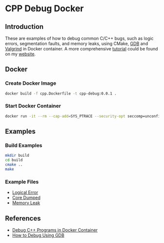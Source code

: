 # CPP Debug Docker

## Introduction

These are examples of how to debug common C/C++ bugs, such as logic errors, segmentation faults, and memory leaks, using CMake, [GDB](https://www.gnu.org/software/gdb/) and [Valgrind](https://valgrind.org/) in Docker container. A more comprehensive [tutorial](https://leimao.github.io/blog/Debug-CPP-In-Docker-Container/) could be found on my [website](https://leimao.github.io/).


## Docker

### Create Docker Image

```bash
docker build -f cpp.Dockerfile -t cpp-debug:0.0.1 .
```

### Start Docker Container

```bash
docker run -it --rm --cap-add=SYS_PTRACE --security-opt seccomp=unconfined -v $(pwd):/mnt cpp-debug:0.0.1
```

## Examples

### Build Examples

```bash
mkdir build
cd build
cmake ..
make
```

### Example Files

* [Logical Error](logicalError.cpp)
* [Core Dumped](coreDumped.cpp)
* [Memory Leak](memoryLeak.cpp)

## References

* [Debug C++ Programs in Docker Container](https://leimao.github.io/blog/Debug-CPP-In-Docker-Container/)
* [How to Debug Using GDB](https://cs.baylor.edu/~donahoo/tools/gdb/tutorial.html)

